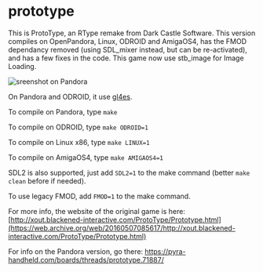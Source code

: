 # prototype

This is ProtoType, an RType remake from Dark Castle Software.
This version compiles on OpenPandora, Linux, ODROID and AmigaOS4, has the FMOD dependancy removed (using SDL_mixer instead, but can be re-activated), and has a few fixes in the code.
This game now use stb_image for Image Loading.

![sreenshot on Pandora](screenshot.png "screenshot on Pandora")

On Pandora and ODROID, it use [gl4es](http://github.com/ptitSeb/gl4es).

To compile on Pandora, type
`make`

To compile on ODROID, type
`make ODROID=1`

To compile on Linux x86, type
`make LINUX=1`

To compile on AmigaOS4, type
`make AMIGAOS4=1`

SDL2 is also supported, just add `SDL2=1` to the make command (better `make clean` before if needed).

To use legacy FMOD, add `FMOD=1` to the make command.

For more info, the website of the original game is here: [http://xout.blackened-interactive.com/ProtoType/Prototype.html](https://web.archive.org/web/20160507085617/http://xout.blackened-interactive.com/ProtoType/Prototype.html)

For info on the Pandora version, go there: https://pyra-handheld.com/boards/threads/prototype.71887/

